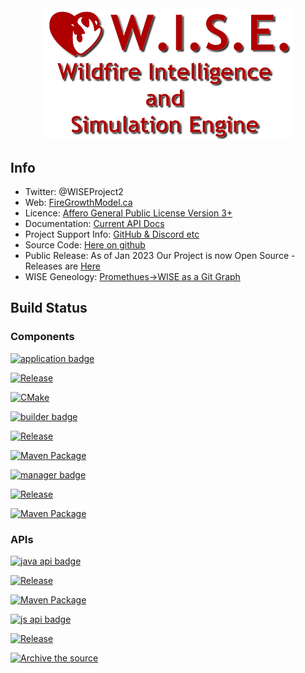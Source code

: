 
<div align="center">
<a target="_blank" href="https://github.com/WISE-Developers/Project_issues"><img alt ="WISE social image" width="400px" src="https://raw.githubusercontent.com/WISE-Developers/Project_issues/main/wiserepo.png" /></a>

</div>


## Info
- Twitter: @WISEProject2
- Web: [FireGrowthModel.ca](https://firegrowthmodel.ca/pages/wise_overview_e.html)
- Licence: [Affero General Public License Version 3+](https://www.gnu.org/licenses/agpl-3.0.en.html)
- Documentation: [Current API Docs](https://wisedocs.intellifirenwt.com)
- Project Support Info: [GitHub & Discord etc](https://firegrowthmodel.ca/pages/wise_support_e.html)
- Source Code: [Here on github](https://github.com/WISE-Developers/WISE_Application)
- Public Release: As of Jan 2023 Our Project is now Open Source - Releases are [Here](https://github.com/WISE-Developers/WISE_Application/releases)
- WISE Geneology: [Promethues->WISE as a Git Graph](https://github.com/WISE-Developers/Project_issues/blob/main/geneology.md)

## Build Status

### Components 

[![application badge](https://badgen.net/badge/WISE%20Application/Repository?icon=github&scale=2)](https://github.com/WISE-Developers/WISE_Application)

[![Release](https://badgen.net/github/release/WISE-Developers/WISE_Application?icon=github&scale=2)](https://github.com/WISE-Developers/WISE_Application/releases/latest)

[![CMake](https://github.com/WISE-Developers/WISE_Application/actions/workflows/cmake.yml/badge.svg?branch=main)](https://github.com/WISE-Developers/WISE_Application/actions/workflows/cmake.yml)

[![builder badge](https://badgen.net/badge/WISE%20Builder/Repository?icon=github&scale=2)](https://github.com/WISE-Developers/WISE_Builder_Component)

[![Release](https://badgen.net/github/release/WISE-Developers/WISE_Builder_Component?icon=github&scale=2)](https://github.com/WISE-Developers/WISE_Builder_Component/releases/latest)

[![Maven Package](https://github.com/WISE-Developers/WISE_Builder_Component/actions/workflows/maven-publish.yml/badge.svg)](https://github.com/WISE-Developers/WISE_Builder_Component/actions/workflows/maven-publish.yml)

[![manager badge](https://badgen.net/badge/WISE%20Manager/Repository?icon=github&scale=2)](https://github.com/WISE-Developers/WISE_Manager_Component)

[![Release](https://badgen.net/github/release/WISE-Developers/WISE_Manager_Component?icon=github&scale=2)](https://github.com/WISE-Developers/WISE_Manager_Component/releases/latest)

[![Maven Package](https://github.com/WISE-Developers/WISE_Manager_Component/actions/workflows/maven-publish.yml/badge.svg)](https://github.com/WISE-Developers/WISE_Manager_Component/actions/workflows/maven-publish.yml)

### APIs

[![java api badge](https://badgen.net/badge/WISE%20Java%20API/Repository?icon=github&scale=2)](https://github.com/WISE-Developers/WISE_Java_API)

[![Release](https://badgen.net/github/release/WISE-Developers/WISE_Java_API?icon=github&scale=2)](https://github.com/WISE-Developers/WISE_Java_API/releases/latest)

[![Maven Package](https://github.com/WISE-Developers/WISE_Java_API/actions/workflows/maven-publish.yml/badge.svg)](https://github.com/WISE-Developers/WISE_Java_API/actions/workflows/maven-publish.yml)

[![js api badge](https://badgen.net/badge/WISE%20JS%20API/Repository?icon=github&scale=2)](https://github.com/WISE-Developers/WISE_JS_API)

[![Release](https://badgen.net/github/release/WISE-Developers/WISE_JS_API?icon=github&scale=2)](https://github.com/WISE-Developers/WISE_JS_API/releases/latest)

[![Archive the source](https://github.com/WISE-Developers/WISE_JS_API/actions/workflows/archive.yml/badge.svg)](https://github.com/WISE-Developers/WISE_JS_API/actions/workflows/archive.yml)
